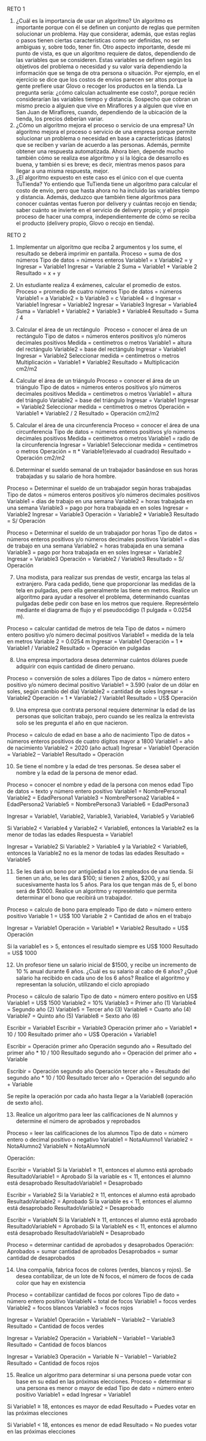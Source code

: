 RETO 1

1.	¿Cuál es la importancia de usar un algoritmo? Un algoritmo es importante porque con él se definen un conjunto de reglas que permiten solucionar un problema. Hay que considerar, además, que estas reglas o pasos tienen ciertas características como ser definidas, no ser ambiguas y, sobre todo, tener fin. Otro aspecto importante, desde mi punto de vista, es que un algoritmo requiere de datos, dependiendo de las variables que se consideren. Estas variables se definen según los objetivos del problema o necesidad y su valor varía dependiendo la información que se tenga de otra persona o situación. Por ejemplo, en el ejercicio se dice que los costos de envíos parecen ser altos porque la gente prefiere usar Glovo o recoger los productos en la tienda. La pregunta sería: ¿cómo calculan actualmente ese costo?, porque recién considerarían las variables tiempo y distancia. Sospecho que cobran un mismo precio a alguien que vive en Miraflores y a alguien que vive en San Juan de Miraflores, cuando, dependiendo de la ubicación de la tienda, los precios deberían variar.
2.	 ¿Cómo un algoritmo mejora el proceso o servicio de una empresa? Un algoritmo mejora el proceso o servicio de una empresa porque permite solucionar un problema o necesidad en base a características (datos) que se reciben y varían de acuerdo a las personas. Además, permite obtener una respuesta automatizada. Ahora bien, depende mucho también cómo se realiza ese algoritmo y si la lógica de desarrollo es buena, y también si es breve; es decir, mientras menos pasos para llegar a una misma respuesta, mejor.
3.	 ¿El algoritmo expuesto en este caso es el único con el que cuenta TuTienda? Yo entiendo que TuTienda tiene un algoritmo para calcular el costo de envío, pero que  hasta ahora no ha incluido las variables tiempo y distancia. Además, deduzco que también tiene algoritmos para conocer cuántas ventas fueron por delivery y cuántas recojo en tienda; saber cuánto se invierte en el servicio de delivery propio; y el propio proceso de hacer una compra, independientemente de cómo se reciba el producto (delivery propio, Glovo o recojo en tienda).


RETO 2

1.	 Implementar un algoritmo que reciba 2 argumentos y los sume, el resultado se deberá imprimir en pantalla.
Proceso = suma de dos números
Tipo de datos = números enteros
Variable1 = x
Variable2 = y
Ingresar = Variable1
Ingresar = Variable 2 
Suma = Variable1 + Variable 2
Resultado = x + y

2.	 Un estudiante realiza 4 exámenes, calcular el promedio de estos.
Proceso = promedio de cuatro números
Tipo de datos = números
Variable1 = a
Variable2 = b
Variable3 = c
Variable4 = d
Ingresar = Variable1
Ingresar = Variable2
Ingresar = Variable3
Ingresar = Variable4
Suma = Variable1 + Variable2 + Variable3 + Variable4
Resultado = Suma / 4

3.	 Calcular el área de un rectángulo  
Proceso = conocer el área de un rectángulo
Tipo de datos = números enteros positivos y/o números decimales positivos
Medida = centímetros o metros 
Variable1 = altura del rectángulo
Variable2 = base del rectángulo
Ingresar = Variable1
Ingresar = Variable2
Seleccionar medida = centímetros o metros 
Multiplicación = Variable1 * Variable2
Resultado = Multiplicación cm2/m2


4.	 Calcular el área de un triángulo 
Proceso = conocer el área de un triángulo
Tipo de datos = números enteros positivos y/o números decimales positivos
Medida = centímetros o metros 
Variable1 = altura del triángulo
Variable2 = base del triángulo
Ingresar = Variable1
Ingresar = Variable2
Seleccionar medida = centímetros o metros 
Operación = Variable1 * Variable2 / 2
Resultado = Operación cm2/m2

5.	 Calcular el área de una circunferencia 
Proceso = conocer el área de una circunferencia
Tipo de datos = números enteros positivos y/o números decimales positivos
Medida = centímetros o metros 
Variable1 = radio de la circunferencia
Ingresar = Variable1
Seleccionar medida = centímetros o metros 
Operación = π * Variable1(elevado al cuadrado)
Resultado = Operación cm2/m2

6.	 Determinar el sueldo semanal de un trabajador basándose en sus horas trabajadas y su salario de hora hombre.

Proceso = Determinar el sueldo de un trabajador según horas trabajadas
Tipo de datos = números enteros positivos y/o números decimales positivos
Variable1 = días de trabajo en una semana
Variable2 = horas trabajada en una semana
Variable3 = pago por hora trabajada en en soles
Ingresar = Variable2
Ingresar = Variable3
Operación = Variable2 * Variable3
Resultado = S/ Operación

Proceso = Determinar el sueldo de un trabajador por horas
Tipo de datos = números enteros positivos y/o números decimales positivos
Variable1 = días de trabajo en una semana
Variable2 = horas trabajada en una semana
Variable3 = pago por hora trabajada en en soles
Ingresar = Variable2
Ingresar = Variable3
Operación = Variable2 / Variable3
Resultado = S/ Operación

7.	 Una modista, para realizar sus prendas de vestir, encarga las telas al extranjero. Para cada pedido, tiene que proporcionar las medidas de la tela en pulgadas, pero ella generalmente las tiene en metros. Realice un algoritmo para ayudar a resolver el problema, determinando cuantas pulgadas debe pedir con base en los metros que requiere. Represéntelo mediante el diagrama de flujo y el pseudocódigo (1 pulgada = 0.0254 m). 

Proceso = calcular cantidad de metros de tela 
Tipo de datos = número entero positivo y/o número decimal positivos
Variable1 = medida de la tela en metros
Variable 2 =  0.0254 m
Ingresar = Variable1
Operación = 1 * Variable1 / Variable2
Resultado = Operación en pulgadas

8.	 Una empresa importadora desea determinar cuántos dólares puede adquirir con equis cantidad de dinero peruano.

Proceso = conversión de soles a dólares
Tipo de datos = número entero positivo y/o número decimal positivo
Variable1 = 3.590 (valor de un dólar en soles, según cambio del día)
Variable2 = cantidad de soles
Ingresar = Variable2
Operación = 1 * Variable2 / Variable1
Resultado = US$ Operación

9.	 Una empresa que contrata personal requiere determinar la edad de las personas que solicitan trabajo, pero cuando se les realiza la entrevista solo se les pregunta el año en que nacieron.

Proceso = calculo de edad en base a año de nacimiento
Tipo de datos = números enteros positivos de cuatro dígitos mayor a 1800
Variable1 = año de nacimiento
Variable2 = 2020 (año actual)
Ingresar = Variable1
Operación = Variable2 – Variable1
Resultado = Operación

10.	Se tiene el nombre y la edad de tres personas. Se desea saber el nombre y la edad de la persona de menor edad.

Proceso = conocer el nombre y edad de la persona con menos edad
Tipo de datos = texto y número entero positivo
Variable1 = NombrePersona1
Variable2 = EdadPersona1
Variable3 = NombrePersona2
Variable4 = EdadPersona2
Variable5 = NombrePersona3
Variable6 = EdadPersona3

Ingresar = Variable1, Variable2, Variable3, Variable4, Variable5 y Variable6

Si Variable2 < Variable4 y Variable2 < Variable6, entonces la Variable2 es la menor de todas las edades
Respuesta = Variable1

Ingresar = Variable2
Si Variable2 > Variable4 y la Variable2 < Variable6, entonces la Variable2 no es la menor de todas las edades
Resultado = Variable5


11.	Se les dará un bono por antigüedad a los empleados de una tienda. Si tienen un año, se les dará $100; si tienen 2 años, $200, y así sucesivamente hasta los 5 años. Para los que tengan más de 5, el bono será de $1000. Realice un algoritmo y represéntelo que permita determinar el bono que recibirá un trabajador.

Proceso = calculo de bono para empleado
Tipo de dato = número entero positivo
Variable 1 = US$ 100
Variable 2 = Cantidad de años en el trabajo

Ingresar = Variable1
Operación = Variable1 * Variable2
Resultado = US$ Operación

Si la variable1 es > 5, entonces el resultado siempre es US$ 1000
Resultado = US$ 1000

12.	Un profesor tiene un salario inicial de $1500, y recibe un incremento de 10 % anual durante 6 años. ¿Cuál es su salario al cabo de 6 años? ¿Qué salario ha recibido en cada uno de los 6 años? Realice el algoritmo y representan la solución, utilizando el ciclo apropiado  

Proceso = cálculo de salario
Tipo de dato = número entero positivo en US$
Variable1 = US$ 1500
Variable2 = 10%
Variable3 = Primer año (1)
Variable4 = Segundo año (2)
Variable5 = Tercer año (3)
Variable6 = Cuarto año (4)
Variable7 = Quinto año (5)
Variable8 = Sexto año (6)

Escribir = Variable1
Escribir = Variable3
Operación primer año = Variable1 * 10 / 100
Resultado primer año = US$ Operación + Variable1

Escribir = Operación primer año
Operación segundo año = Resultado del primer año * 10 / 100
Resultado segundo año = Operación del primer año + Variable

Escribir = Operación segundo año
Operación tercer año = Resultado del segundo año * 10 / 100
Resultado tercer año = Operación del segundo año + Variable

Se repite la operación por cada año hasta llegar a la Variable8 (operación de sexto año).

13.	Realice un algoritmo para leer las calificaciones de N alumnos y determine el número de aprobados y reprobados

Proceso = leer las calificaciones de los alumnos
Tipo de dato = número entero o decimal positivo o negativo
Variable1 = NotaAlumno1
Variable2 = NotaAlumno2
VariableN = NotaAlumnoN

Operación:

Escribir = Variable1
Si la Variable1 ≥ 11, entonces el alumno está aprobado
ResultadoVariable1 = Aprobado
Si la variable es < 11, entonces el alumno está desaprobado
ResultadoVariable1 = Desaprobado

Escribir = Variable2
Si la Variable2 ≥ 11, entonces el alumno está aprobado
ResultadoVariable2 = Aprobado
Si la variable es < 11, entonces el alumno está desaprobado
ResultadoVariable2 = Desaprobado

Escribir = VariableN
Si la VariableN ≥ 11, entonces el alumno está aprobado
ResultadoVariableN = Aprobado
Si la VariableN es < 11, entonces el alumno está desaprobado
ResultadoVariableN = Desaprobado

Proceso = determinar cantidad de aprobados y desaprobados
Operación:
Aprobados = sumar cantidad de aprobados
Desaprobados = sumar cantidad de desaprobados

 
14.	Una compañía, fabrica focos de colores (verdes, blancos y rojos). Se desea contabilizar, de un lote de N focos, el número de focos de cada color que hay en existencia  

Proceso = contabilizar cantidad de focos por colores
Tipo de dato = número entero positivo
VariableN = total de focos
Variable1 = focos verdes
Variable2 = focos blancos
Variable3 = focos rojos

Ingresar = Variable1
Operación = VariableN – Variable2 – Variable3
Resultado = Cantidad de focos verdes

Ingresar = Variable2
Operación = VariableN – Variable1 – Variable3
Resultado = Cantidad de focos blancos

Ingresar = Variable3
Operación = Variable N – Variable1 – Variable2
Resultado = Cantidad de focos rojos

15.	Realice un algoritmo para determinar si una persona puede votar con base en su edad en las próximas elecciones.
Proceso = determinar si una persona es menor o mayor de edad
Tipo de dato = número entero positivo
Variable1 = edad
Ingresar = Variable1

Si Variable1 ≥ 18, entonces es mayor de edad
Resultado = Puedes votar en las próximas elecciones

Si Variable1 < 18, entonces es menor de edad
Resultado = No puedes votar en las próximas elecciones




